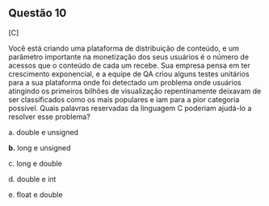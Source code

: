 

## Questão 10
[C]

Você está criando uma plataforma de distribuição de conteúdo, e um parâmetro importante na monetização dos seus usuários é o número de acessos que o conteúdo de cada um recebe.
Sua empresa pensa em ter crescimento exponencial, e a equipe de QA criou alguns testes unitários para a sua plataforma onde foi detectado um problema onde usuários atingindo os primeiros bilhões de visualização repentinamente deixavam de ser classificados como os mais populares e iam para a pior categoria possível.
Quais palavras reservadas da linguagem C poderiam ajudá-lo a resolver esse problema?

a. double e unsigned

**b.** long e unsigned

c. long e double

d. double e int

e. float e double



